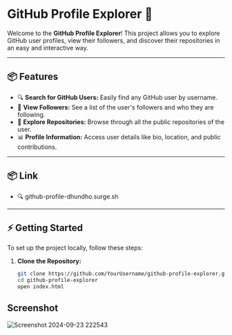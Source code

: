 # GitHub Profile Explorer 👤

Welcome to the **GitHub Profile Explorer**! This project allows you to explore GitHub user profiles, view their followers, and discover their repositories in an easy and interactive way.

---

## 📦 Features

- 🔍 **Search for GitHub Users:** Easily find any GitHub user by username.
- 👥 **View Followers:** See a list of the user's followers and who they are following.
- 📂 **Explore Repositories:** Browse through all the public repositories of the user.
- 📊 **Profile Information:** Access user details like bio, location, and public contributions.

---

## 📦 Link

- 🔍 github-profile-dhundho.surge.sh

---

## ⚡ Getting Started

To set up the project locally, follow these steps:

1. **Clone the Repository:**

   ```bash
   git clone https://github.com/YourUsername/github-profile-explorer.git
   cd github-profile-explorer
   open index.html

## Screenshot

![Screenshot 2024-09-23 222543](https://github.com/user-attachments/assets/9fce3659-9d32-4c46-84fd-df4be86f21f7)
